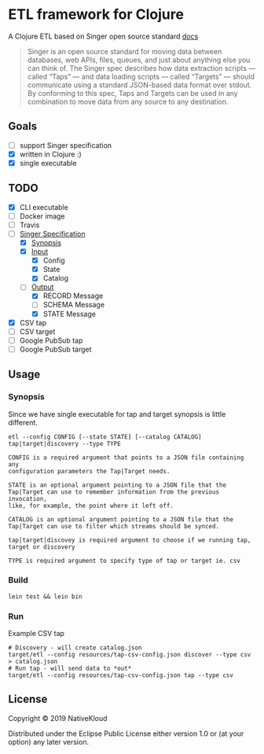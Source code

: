 # ETL framework for Clojure

A Clojure ETL based on Singer open source standard [docs](https://github.com/singer-io/getting-started)

> Singer is an open source standard for moving data between databases, web APIs, files, queues, and just about anything else you can think of. The Singer spec describes how data extraction scripts — called “Taps” — and data loading scripts — called “Targets” — should communicate using a standard JSON-based data format over stdout. By conforming to this spec, Taps and Targets can be used in any combination to move data from any source to any destination.

## Goals

- [ ] support Singer specification
- [x] written in Clojure :)
- [x] single executable

## TODO

- [x] CLI executable
- [ ] Docker image
- [ ] Travis
- [ ] [Singer Specification](https://github.com/singer-io/getting-started/blob/master/docs/SPEC.md#singer-specification)
  - [x] [Synopsis](https://github.com/singer-io/getting-started/blob/master/docs/SPEC.md#synopsis)
  - [x] [Input](https://github.com/singer-io/getting-started/blob/master/docs/SPEC.md#input)
    - [x] Config
    - [x] State
    - [x] Catalog
  - [ ] [Output](https://github.com/singer-io/getting-started/blob/master/docs/SPEC.md#output)
    - [x] RECORD Message
    - [ ] SCHEMA Message
    - [x] STATE Message
- [x] CSV tap
- [ ] CSV target
- [ ] Google PubSub tap
- [ ] Google PubSub target

## Usage

### Synopsis

Since we have single executable for tap and target synopsis is little different.

``` shell
etl --config CONFIG [--state STATE] [--catalog CATALOG] tap|target|discovery --type TYPE

CONFIG is a required argument that points to a JSON file containing any
configuration parameters the Tap|Target needs.

STATE is an optional argument pointing to a JSON file that the
Tap|Target can use to remember information from the previous invocation,
like, for example, the point where it left off.

CATALOG is an optional argument pointing to a JSON file that the
Tap|Target can use to filter which streams should be synced.

tap|target|discovey is required argument to choose if we running tap, target or discovery

TYPE is required argument to specify type of tap or target ie. csv

```

### Build

``` shell
lein test && lein bin
```

### Run

Example CSV tap

``` shell
# Discovery - will create catalog.json
target/etl --config resources/tap-csv-config.json discover --type csv > catalog.json
# Run tap - will send data to *out*
target/etl --config resources/tap-csv-config.json tap --type csv
```


## License

Copyright © 2019 NativeKloud

Distributed under the Eclipse Public License either version 1.0 or (at
your option) any later version.

